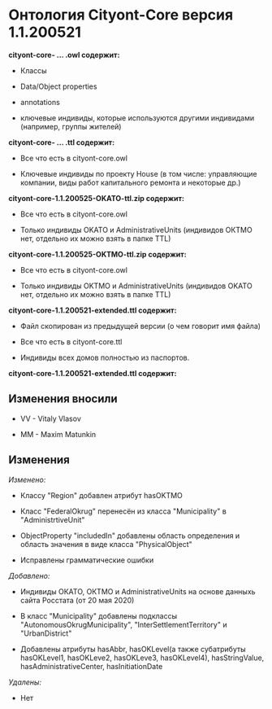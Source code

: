 # Онтология Cityont-Core версия 1.1.200521

**cityont-core- ... .owl содержит:**

- Классы

- Data/Object properties

- annotations

- ключевые индивиды, которые используются другими индивидами (например, группы жителей)

**cityont-core-  ... .ttl содержит:**

- Все что есть в cityont-core.owl

- Ключевые индивиды по проекту House (в том числе: управляющие компании, виды работ капитального ремонта и некоторые др.)

**cityont-core-1.1.200525-OKATO-ttl.zip содержит:**

- Все что есть в cityont-core.owl

- Только индивиды OKATO и AdministrativeUnits (индивидов ОКТМО нет, отдельно их можно взять в папке TTL)

**cityont-core-1.1.200525-OKTMO-ttl.zip содержит:**

- Все что есть в cityont-core.owl

- Только индивиды OKTMO и AdministrativeUnits (индивидов OKATO нет, отдельно их можно взять в папке TTL)

**cityont-core-1.1.200521-extended.ttl содержит:**

- Файл скопирован из предыдущей версии (о чем говорит имя файла)

- Все что есть в cityont-core.ttl

- Индивиды всех домов полностью из паспортов.

**cityont-core-1.1.200521-extended.ttl содержит:**

## Изменения вносили

- VV - Vitaly Vlasov

- MM - Maxim Matunkin

## Изменения

*Изменено:*

- Классу "Region" добавлен атрибут hasOKTMO

- Класс "FederalOkrug" перенесён из класса "Municipality" в "AdministrtiveUnit"

- ObjectProperty "includedIn" добавлены область определения и область значения в виде класса "PhysicalObject"

- Исправлены грамматические ошибки

*Добавлено:*

- Индивиды ОКАТО, ОКТМО и AdministrativeUnits на основе данныхь сайта Росстата (от 20 мая 2020)

- В класс "Municipality" добавлены подклассы "AutonomousOkrugMunicipality", "InterSettlementTerritory" и "UrbanDistrict"

- Добавлены атрибуты hasAbbr, hasOKLevel(а также субатрибуты hasOKLevel1, hasOKLeve2, hasOKLeve3, hasOKLevel4), hasStringValue, hasAdministrativeCenter, hasInitiationDate 

*Удалены:*

- Нет